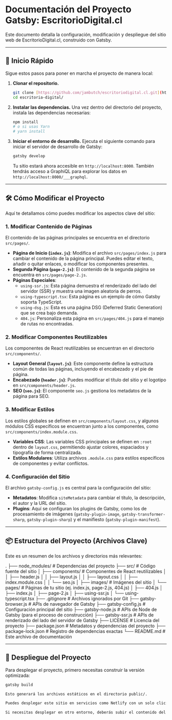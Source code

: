 # Documentación del Proyecto Gatsby: EscritorioDigital.cl

Este documento detalla la configuración, modificación y despliegue del sitio web de EscritorioDigital.cl, construido con Gatsby.

---

## 🚀 Inicio Rápido

Sigue estos pasos para poner en marcha el proyecto de manera local:

1.  **Clonar el repositorio.**

    ```bash
    git clone [https://github.com/jambutch/escritoriodigital.cl.git](https://github.com/jambutch/escritoriodigital.cl.git) # [Reemplazar con la URL real del repositorio si es diferente]
    cd escritoria-digital/
    ```

2.  **Instalar las dependencias.**
    Una vez dentro del directorio del proyecto, instala las dependencias necesarias:

    ```bash
    npm install
    # o si usas Yarn
    # yarn install
    ```

3.  **Iniciar el entorno de desarrollo.**
    Ejecuta el siguiente comando para iniciar el servidor de desarrollo de Gatsby:

    ```bash
    gatsby develop
    ```
    Tu sitio estará ahora accesible en `http://localhost:8000`. También tendrás acceso a GraphiQL para explorar los datos en `http://localhost:8000/___graphql`.

---

## 🛠️ Cómo Modificar el Proyecto

Aquí te detallamos cómo puedes modificar los aspectos clave del sitio:

### 1. Modificar Contenido de Páginas

El contenido de las páginas principales se encuentra en el directorio `src/pages/`.

* **Página de Inicio (`index.js`)**: Modifica el archivo `src/pages/index.js` para cambiar el contenido de la página principal. Puedes editar el texto, añadir o quitar enlaces, o modificar los componentes presentes.
* **Segunda Página (`page-2.js`)**: El contenido de la segunda página se encuentra en `src/pages/page-2.js`.
* **Páginas Especiales**:
    * `using-ssr.js`: Esta página demuestra el renderizado del lado del servidor (SSR) y muestra una imagen aleatoria de perros.
    * `using-typescript.tsx`: Esta página es un ejemplo de cómo Gatsby soporta TypeScript.
    * `using-dsg.js`: Esta es una página DSG (Deferred Static Generation) que se crea bajo demanda.
    * `404.js`: Personaliza esta página en `src/pages/404.js` para el manejo de rutas no encontradas.

### 2. Modificar Componentes Reutilizables

Los componentes de React reutilizables se encuentran en el directorio `src/components/`.

* **Layout General (`layout.js`)**: Este componente define la estructura común de todas las páginas, incluyendo el encabezado y el pie de página.
* **Encabezado (`header.js`)**: Puedes modificar el título del sitio y el logotipo en `src/components/header.js`.
* **SEO (`seo.js`)**: El componente `seo.js` gestiona los metadatos de la página para SEO.

### 3. Modificar Estilos

Los estilos globales se definen en `src/components/layout.css`, y algunos módulos CSS específicos se encuentran junto a los componentes, como `src/components/index.module.css`.

* **Variables CSS**: Las variables CSS principales se definen en `:root` dentro de `layout.css`, permitiendo ajustar colores, espaciados y tipografía de forma centralizada.
* **Estilos Modulares**: Utiliza archivos `.module.css` para estilos específicos de componentes y evitar conflictos.

### 4. Configuración del Sitio

El archivo `gatsby-config.js` es central para la configuración del sitio:

* **Metadatos**: Modifica `siteMetadata` para cambiar el título, la descripción, el autor y la URL del sitio.
* **Plugins**: Aquí se configuran los plugins de Gatsby, como los de procesamiento de imágenes (`gatsby-plugin-image`, `gatsby-transformer-sharp`, `gatsby-plugin-sharp`) y el manifiesto (`gatsby-plugin-manifest`).

---

## 📦 Estructura del Proyecto (Archivos Clave)

Este es un resumen de los archivos y directorios más relevantes:

.
├── node_modules/         # Dependencias del proyecto
├── src/                  # Código fuente del sitio
│   ├── components/       # Componentes de React reutilizables
│   │   ├── header.js
│   │   ├── layout.js
│   │   ├── layout.css
│   │   ├── index.module.css
│   │   └── seo.js
│   ├── images/           # Imágenes del sitio
│   └── pages/            # Páginas de tu sitio (ej. index.js, page-2.js, 404.js)
│       ├── 404.js
│       ├── index.js
│       ├── page-2.js
│       ├── using-ssr.js
│       └── using-typescript.tsx
├── .gitignore            # Archivos ignorados por Git
├── gatsby-browser.js     # APIs de navegador de Gatsby
├── gatsby-config.js      # Configuración principal del sitio
├── gatsby-node.js        # APIs de Node de Gatsby (para el proceso de construcción)
├── gatsby-ssr.js         # APIs de renderizado del lado del servidor de Gatsby
├── LICENSE               # Licencia del proyecto
├── package.json          # Metadatos y dependencias del proyecto
├── package-lock.json     # Registro de dependencias exactas
└── README.md             # Este archivo de documentación


---

## 🚀 Despliegue del Proyecto

Para desplegar el proyecto, primero necesitas construir la versión optimizada:

```bash
gatsby build

Esto generará los archivos estáticos en el directorio public/.

Puedes desplegar este sitio en servicios como Netlify con un solo clic:

Si necesitas desplegar en otro entorno, deberás subir el contenido del directorio public/ al servidor de tu elección.